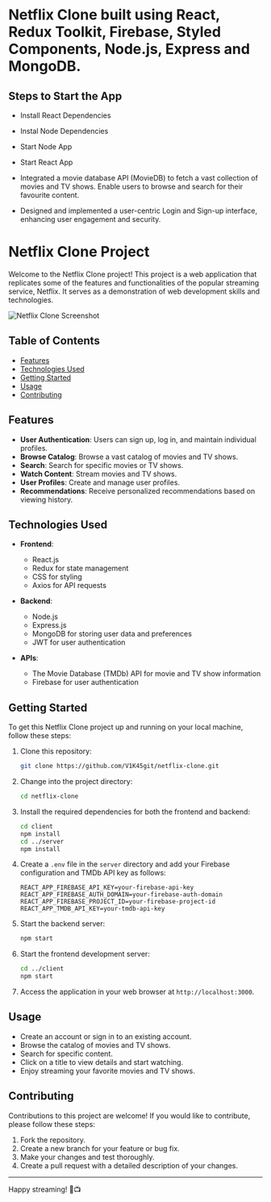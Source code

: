 # Netflix Clone built using React, Redux Toolkit, Firebase, Styled Components, Node.js, Express and MongoDB.

## Steps to Start the App

+ Install React Dependencies
+ Instal Node Dependencies
+ Start Node App
+ Start React App

+ Integrated a movie database API (MovieDB) to fetch a vast collection of movies and TV shows.
Enable users to browse and search for their favourite content.
+ Designed and implemented a user-centric Login and Sign-up interface, enhancing user engagement
and security.

# Netflix Clone Project

Welcome to the Netflix Clone project! This project is a web application that replicates some of the features and functionalities of the popular streaming service, Netflix. It serves as a demonstration of web development skills and technologies. 

![Netflix Clone Screenshot](screenshot.png)

## Table of Contents

- [Features](#features)
- [Technologies Used](#technologies-used)
- [Getting Started](#getting-started)
- [Usage](#usage)
- [Contributing](#contributing)

## Features

- **User Authentication**: Users can sign up, log in, and maintain individual profiles.
- **Browse Catalog**: Browse a vast catalog of movies and TV shows.
- **Search**: Search for specific movies or TV shows.
- **Watch Content**: Stream movies and TV shows.
- **User Profiles**: Create and manage user profiles.
- **Recommendations**: Receive personalized recommendations based on viewing history.

## Technologies Used

- **Frontend**:
  - React.js
  - Redux for state management
  - CSS for styling
  - Axios for API requests

- **Backend**:
  - Node.js
  - Express.js
  - MongoDB for storing user data and preferences
  - JWT for user authentication

- **APIs**:
  - The Movie Database (TMDb) API for movie and TV show information
  - Firebase for user authentication

## Getting Started

To get this Netflix Clone project up and running on your local machine, follow these steps:

1. Clone this repository:
   ```bash
   git clone https://github.com/V1K45git/netflix-clone.git
   ```

2. Change into the project directory:
   ```bash
   cd netflix-clone
   ```

3. Install the required dependencies for both the frontend and backend:
   ```bash
   cd client
   npm install
   cd ../server
   npm install
   ```

4. Create a `.env` file in the `server` directory and add your Firebase configuration and TMDb API key as follows:

   ```plaintext
   REACT_APP_FIREBASE_API_KEY=your-firebase-api-key
   REACT_APP_FIREBASE_AUTH_DOMAIN=your-firebase-auth-domain
   REACT_APP_FIREBASE_PROJECT_ID=your-firebase-project-id
   REACT_APP_TMDB_API_KEY=your-tmdb-api-key
   ```

5. Start the backend server:
   ```bash
   npm start
   ```

6. Start the frontend development server:
   ```bash
   cd ../client
   npm start
   ```

7. Access the application in your web browser at `http://localhost:3000`.

## Usage

- Create an account or sign in to an existing account.
- Browse the catalog of movies and TV shows.
- Search for specific content.
- Click on a title to view details and start watching.
- Enjoy streaming your favorite movies and TV shows.

## Contributing

Contributions to this project are welcome! If you would like to contribute, please follow these steps:

1. Fork the repository.
2. Create a new branch for your feature or bug fix.
3. Make your changes and test thoroughly.
4. Create a pull request with a detailed description of your changes.


---

Happy streaming! 🍿📺
